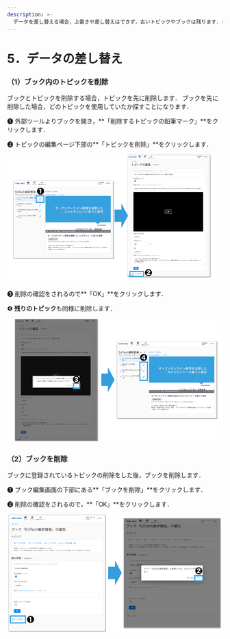 ```yaml
---
description: >-
  データを差し替える場合，上書きや差し替えはできず，古いトピックやブックは残ります．そのため，不要になったトピックやブックは，データの差し替え前に以下の手順で削除しましょう．
---
```


# 5．データの差し替え

### （1）ブック内のトピックを削除

ブックとトピックを削除する場合，トピックを先に削除します． ブックを先に削除した場合，どのトピックを使用していたか探すことになります．

❶ 外部ツールよりブックを開き，**「削除するトピックの鉛筆マーク」**をクリックします．

❷ トピックの編集ページ下部の**「トピックを削除」**をクリックします．

![](<../.gitbook/assets/image (405).png>)

❸ 削除の確認をされるので**「OK」**をクリックします．

❹ **残りのトピック**も同様に削除します．

![](<../.gitbook/assets/image (237).png>)

### （2）ブックを削除

ブックに登録されているトピックの削除をした後，ブックを削除します．

❶ ブック編集画面の下部にある**「ブックを削除」**をクリックします．

❷ 削除の確認をされるので，**「OK」**をクリックします．

![](<../.gitbook/assets/image (236).png>)
